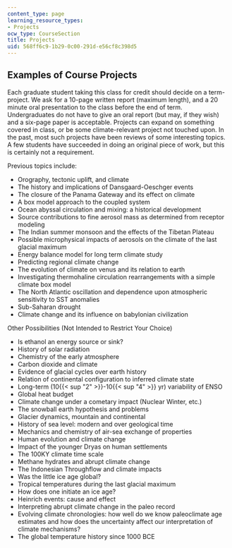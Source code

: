 ```yaml
---
content_type: page
learning_resource_types:
- Projects
ocw_type: CourseSection
title: Projects
uid: 568ff6c9-1b29-0c00-291d-e56cf8c398d5
---
```


Examples of Course Projects
---------------------------

Each graduate student taking this class for credit should decide on a term-project. We ask for a 10-page written report (maximum length), and a 20 minute oral presentation to the class before the end of term. Undergraduates do not have to give an oral report (but may, if they wish) and a six-page paper is acceptable. Projects can expand on something covered in class, or be some climate-relevant project not touched upon. In the past, most such projects have been reviews of some interesting topics. A few students have succeeded in doing an original piece of work, but this is certainly not a requirement.

Previous topics include:

*   Orography, tectonic uplift, and climate
*   The history and implications of Dansgaard-Oeschger events
*   The closure of the Panama Gateway and its effect on climate
*   A box model approach to the coupled system
*   Ocean abyssal circulation and mixing: a historical development
*   Source contributions to fine aerosol mass as determined from receptor modeling
*   The Indian summer monsoon and the effects of the Tibetan Plateau
*   Possible microphysical impacts of aerosols on the climate of the last glacial maximum
*   Energy balance model for long term climate study
*   Predicting regional climate change
*   The evolution of climate on venus and its relation to earth
*   Investigating thermohaline circulation rearrangements with a simple climate box model
*   The North Atlantic oscillation and dependence upon atmospheric sensitivity to SST anomalies
*   Sub-Saharan drought
*   Climate change and its influence on babylonian civilization

Other Possibilities (Not Intended to Restrict Your Choice)

*   Is ethanol an energy source or sink?
*   History of solar radiation
*   Chemistry of the early atmosphere
*   Carbon dioxide and climate
*   Evidence of glacial cycles over earth history
*   Relation of continental configuration to inferred climate state
*   Long-term (10{{< sup "2" >}}\-10{{< sup "4" >}} yr) variability of ENSO
*   Global heat budget
*   Climate change under a cometary impact (Nuclear Winter, etc.)
*   The snowball earth hypothesis and problems
*   Glacier dynamics, mountain and continental
*   History of sea level: modern and over geological time
*   Mechanics and chemistry of air-sea exchange of properties
*   Human evolution and climate change
*   Impact of the younger Dryas on human settlements
*   The 100KY climate time scale
*   Methane hydrates and abrupt climate change
*   The Indonesian Throughflow and climate impacts
*   Was the little ice age global?
*   Tropical temperatures during the last glacial maximum
*   How does one initiate an ice age?
*   Heinrich events: cause and effect
*   Interpreting abrupt climate change in the paleo record
*   Evolving climate chronologies: how well do we know paleoclimate age estimates and how does the uncertainty affect our interpretation of climate mechanisms?
*   The global temperature history since 1000 BCE